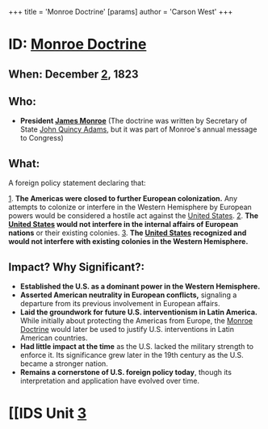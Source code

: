 +++
 title = 'Monroe Doctrine'
[params]
	author = 'Carson West'
+++
# ID: [Monroe Doctrine](./../monroe-doctrine/) 
## When: December [2](./../2/), 1823

## Who: 
- **President [James Monroe](./../james-monroe/)** (The doctrine was written by Secretary of State [John Quincy Adams](./../john-quincy-adams/), but it was part of Monroe's annual message to Congress)

## What: 
A foreign policy statement declaring that:

[1](./../1/). **The Americas were closed to further European colonization.**  Any attempts to colonize or interfere in the Western Hemisphere by European powers would be considered a hostile act against the [United States](./../united-states/).
[2](./../2/). **The [United States](./../united-states/) would not interfere in the internal affairs of European nations** or their existing colonies. 
[3](./../3/). **The [United States](./../united-states/) recognized and would not interfere with existing colonies in the Western Hemisphere.**

## Impact? Why Significant?: 

* **Established the U.S. as a dominant power in the Western Hemisphere.** 
* **Asserted American neutrality in European conflicts,** signaling a departure from its previous involvement in European affairs.
* **Laid the groundwork for future U.S. interventionism in Latin America.** While initially about protecting the Americas from Europe, the [Monroe Doctrine](./../monroe-doctrine/) would later be used to justify U.S. interventions in Latin American countries.
* **Had little impact at the time** as the U.S. lacked the military strength to enforce it. Its significance grew later in the 19th century as the U.S. became a stronger nation. 
* **Remains a cornerstone of U.S. foreign policy today**, though its interpretation and application have evolved over time. 

# [[IDS Unit [3](./../3/)